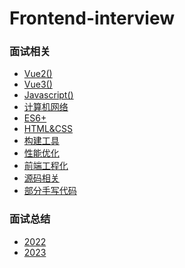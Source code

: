 # Frontend-interview

### 面试相关

- [Vue2()](https://github.com/yihan12/Frontend-interview/blob/main/Vue2/README.md)
- [Vue3()](https://github.com/yihan12/Frontend-interview/blob/main/Vue3/README.md)
- [Javascript()](https://github.com/yihan12/Frontend-interview/blob/main/ES6/README.md)
- [计算机网络](https://github.com/yihan12/Frontend-interview/blob/main/%E8%AE%A1%E7%AE%97%E6%9C%BA%E7%BD%91%E7%BB%9C/README.md)
- [ES6+]()
- [HTML&CSS]()
- [构建工具]()
- [性能优化]()
- [前端工程化]()
- [源码相关]()
- [部分手写代码]()

### 面试总结

- [2022]()
- [2023]()

